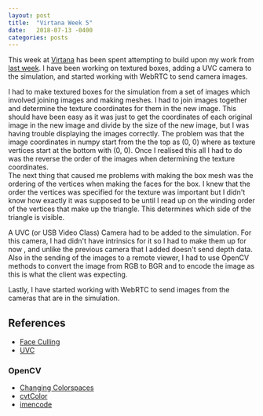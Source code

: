 ```yaml
---
layout: post
title:  "Virtana Week 5"
date:   2018-07-13 -0400
categories: posts
---
```


This week at [Virtana](https://virtanatech.com/) has been spent attempting to build upon my work from [last week](/posts/2018/07/06/Virtana-Week-4.html). I have been working on textured boxes, adding a UVC camera to the simulation, and started working with WebRTC to send camera images.

I had to make textured boxes for the simulation from a set of images which involved joining images and making meshes. I had to join images together and determine the texture coordinates for them in the new image. This should have been easy as it was just to get the coordinates of each original image in the new image and divide by the size of the new image, but I was having trouble displaying the images correctly. The problem was that the image coordinates in numpy start from the the top as (0, 0) where as texture vertices start at the bottom with (0, 0). Once I realised this all I had to do was the reverse the order of the images when determining the texture coordinates. <br>
The next thing that caused me problems with making the box mesh was the ordering of the vertices when making the faces for the box. I knew that the order the vertices was specified for the texture was important but I didn't know how exactly it was supposed to be until I read up on the winding order of the vertices that make up the triangle. This determines which side of the triangle is visible.

A UVC (or USB Video Class) Camera had to be added to the simulation. For this camera, I had didn't have intrinsics for it so I had to make them up for now , and unlike the previous camera that I added doesn't send depth data. Also in the sending of the images to a remote viewer, I had to use OpenCV methods to convert the image from RGB to BGR and to encode the image as this is what the client was expecting.

Lastly, I have started working with WebRTC to send images from the cameras that are in the simulation.


## References
- [Face Culling](https://www.khronos.org/opengl/wiki/Face_Culling)
- [UVC](https://en.wikipedia.org/wiki/USB_video_device_class)


### OpenCV
- [Changing Colorspaces](https://docs.opencv.org/3.2.0/df/d9d/tutorial_py_colorspaces.html)
- [cvtColor](https://docs.opencv.org/3.4.1/d7/d1b/group__imgproc__misc.html#ga397ae87e1288a81d2363b61574eb8cab)
- [imencode](https://docs.opencv.org/3.4.1/d4/da8/group__imgcodecs.html#ga5a0acefe5cbe0a81e904e452ec7ca733)
